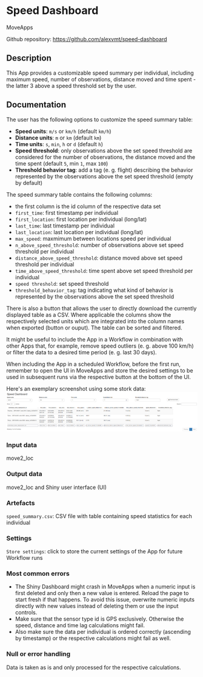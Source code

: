 # Speed Dashboard

MoveApps

Github repository: https://github.com/alexvmt/speed-dashboard

## Description
This App provides a customizable speed summary per individual,
including maximum speed, number of observations, distance moved and time spent - the latter 3 above a speed threshold set by the user.

## Documentation
The user has the following options to customize the speed summary table:
- **Speed units**: `m/s` or `km/h` (default `km/h`)
- **Distance units**: `m` or `km` (default `km`)
- **Time units**: `s`, `min`, `h` or `d` (default `h`)
- **Speed threshold**: only observations above the set speed threshold are considered for the number of observations, the distance moved and the time spent (default `5`, min `1`, max `100`)
- **Threshold behavior tag**: add a tag (e. g. flight) describing the behavior represented by the observations above the set speed threshold (empty by default)

The speed summary table contains the following columns:
- the first column is the id column of the respective data set
- `first_time`: first timestamp per individual
- `first_location`: first location per individual (long/lat)
- `last_time`: last timestamp per individual
- `last_location`: last location per individual (long/lat)
- `max_speed`: maxmimum between locations speed per individual
- `n_above_speed_threshold`: number of observations above set speed threshold per individual
- `distance_above_speed_threshold`: distance moved above set speed threshold per individual
- `time_above_speed_threshold`: time spent above set speed threshold per individual
- `speed threshold`: set speed threshold
- `threshold_behavior_tag`: tag indicating what kind of behavior is represented by the observations above the set speed threshold

There is also a button that allows the user to directly download the currently displayed table as a CSV.
Where applicable the columns show the respectively selected units which are integrated into the column names when exported (button or ouput).
The table can be sorted and filtered.

It might be useful to include the App in a Workflow in combination with other Apps
that, for example, remove speed outliers (e. g. above 100 km/h) or filter the data to a desired time period (e. g. last 30 days).

When including the App in a scheduled Workflow, before the first run,
remember to open the UI in MoveApps and store the desired settings to be used in subsequent runs via the respective button at the bottom of the UI.

Here's an exemplary screenshot using some stork data:
![speed_dashboard](screenshots/speed_dashboard.png 'speed_dashboard')

### Input data
move2_loc

### Output data
move2_loc and Shiny user interface (UI)

### Artefacts
`speed_summary.csv`: CSV file with table containing speed statistics for each individual

### Settings
`Store settings`: click to store the current settings of the App for future Workflow runs

### Most common errors
- The Shiny Dashboard might crash in MoveApps when a numeric input is first deleted and only then a new value is entered.
Reload the page to start fresh if that happens.
To avoid this issue, overwrite numeric inputs directly with new values instead of deleting them or use the input controls.
- Make sure that the sensor type id is GPS exclusively.
Otherwise the speed, distance and time lag calculations might fail.
- Also make sure the data per individual is ordered correctly (ascending by timestamp) or the respective calculations might fail as well.

### Null or error handling
Data is taken as is and only processed for the respective calculations.

